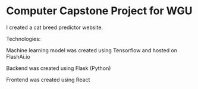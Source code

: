 # Computer Capstone Project for WGU

I created a cat breed predictor website. 

Technologies:

Machine learning model was created using Tensorflow and hosted on FlashAi.io

Backend was created using Flask (Python)

Frontend was created using React
